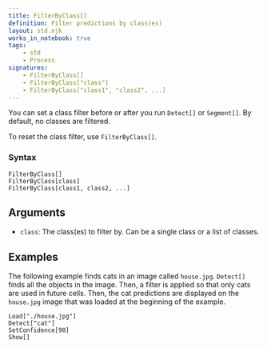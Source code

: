 ```yaml
---
title: FilterByClass[]
definition: Filter predictions by class(es)
layout: std.njk
works_in_notebook: true
tags:
    - std
    - Process
signatures:
    - FilterByClass[]
    - FilterByClass["class"]
    - FilterByClass["class1", "class2", ...]
---
```


You can set a class filter before or after you run `Detect[]` or `Segment[]`. By default, no classes are filtered.

To reset the class filter, use `FilterByClass[]`.

### Syntax

```
FilterByClass[]
FilterByClass[class]
FilterByClass[class1, class2, ...]
```

## Arguments

- `class`: The class(es) to filter by. Can be a single class or a list of classes.

## Examples

The following example finds cats in an image called `house.jpg`. `Detect[]` finds all the objects in the image. Then, a filter is applied so that only cats are used in future cells. Then, the cat predictions are displayed on the `house.jpg` image that was loaded at the beginning of the example.

```
Load["./house.jpg"]
Detect["cat"]
SetConfidence[90]
Show[]
```
